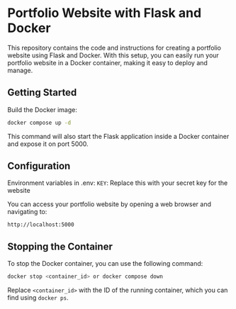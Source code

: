 # Portfolio Website with Flask and Docker

This repository contains the code and instructions for creating a portfolio website using Flask and Docker. With this setup, you can easily run your portfolio website in a Docker container, making it easy to deploy and manage.

## Getting Started

Build the Docker image:

   ```bash
   docker compose up -d
   ```

This command will also start the Flask application inside a Docker container and expose it on port 5000.

## Configuration

Environment variables in .env: `KEY`: Replace this with your secret key for the website

 


You can access your portfolio website by opening a web browser and navigating to:

```
http://localhost:5000
```

## Stopping the Container

To stop the Docker container, you can use the following command:

```bash
docker stop <container_id> or docker compose down
```

Replace `<container_id>` with the ID of the running container, which you can find using `docker ps`.

